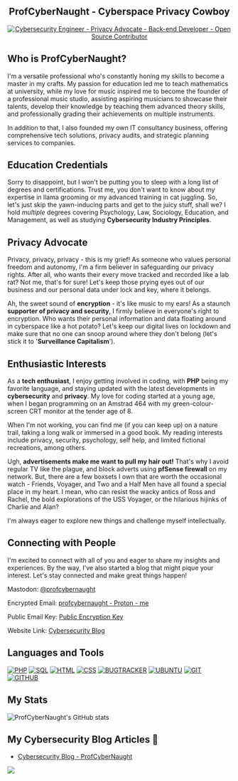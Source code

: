 <h2 align="center">ProfCyberNaught - Cyberspace Privacy Cowboy</h2>

<p align="center">
  <a href="https://github.com/users/ProfCyberNaught/"><img src="https://readme-typing-svg.herokuapp.com/?lines=Cybersecurity%20Engineer;Privacy%20Advocate;Back-end+Developer;Open%20Source%20Contributor&center=true&width=640&height=45" alt="Cybersecurity Engineer - Privacy Advocate - Back-end Developer - Open Source Contributor"></a>
</p>

## Who is ProfCyberNaught?

I'm a versatile professional who's constantly honing my skills to become a master in my crafts. My passion for education led me to teach mathematics at university, while my love for music inspired me to become the founder of a professional music studio, assisting aspiring musicians to showcase their talents, develop their knowledge by teaching them advanced theory skills, and professionally grading their achievements on multiple instruments.

In addition to that, I also founded my own IT consultancy business, offering comprehensive tech solutions, privacy audits, and strategic planning services to companies.

## Education Credentials

Sorry to disappoint, but I won't be putting you to sleep with a long list of degrees and certifications. Trust me, you don't want to know about my expertise in llama grooming or my advanced training in cat juggling. So, let's just skip the yawn-inducing parts and get to the juicy stuff, shall we? I hold _multiple_ degrees covering Psychology, Law, Sociology, Education, and Management, as well as studying **Cybersecurity Industry Principles**.

## Privacy Advocate

Privacy, privacy, privacy - this is my grief! As someone who values personal freedom and autonomy, I'm a firm believer in safeguarding our privacy rights. After all, who wants their every move tracked and recorded like a lab rat? Not me, that's for sure! Let's keep those prying eyes out of our business and our personal data under lock and key, where it belongs.

Ah, the sweet sound of **encryption** - it's like music to my ears! As a staunch **supporter of privacy and security**, I firmly believe in everyone's right to encryption. Who wants their personal information and data floating around in cyberspace like a hot potato? Let's keep our digital lives on lockdown and make sure that no one can snoop around where they don't belong (let's stick it to '**Surveillance Capitalism**').

## Enthusiastic Interests

As a **tech enthusiast**, I enjoy getting involved in coding, with **PHP** being my favorite language, and staying updated with the latest developments in **cybersecurity** and **privacy**. My love for coding started at a young age, when I began programming on an Amstrad 464 with my green-colour-screen CRT monitor at the tender age of 8.

When I'm not working, you can find me (if you can keep up) on a nature trail, taking a long walk or immersed in a good book. My reading interests include privacy, security, psychology, self help, and limited fictional recreations, among others.

Ugh, **advertisements make me want to pull my hair out!** That's why I avoid regular TV like the plague, and block adverts using **pfSense firewall** on my network. But, there are a few boxsets I own that are worth the occasional watch - Friends, Voyager, and Two and a Half Men have all found a special place in my heart. I mean, who can resist the wacky antics of Ross and Rachel, the bold explorations of the USS Voyager, or the hilarious hijinks of Charlie and Alan?

I'm always eager to explore new things and challenge myself intellectually.

## Connecting with People

I'm excited to connect with all of you and eager to share my insights and experiences. By the way, I've also started a blog that might pique your interest. Let's stay connected and make great things happen!

Mastodon: [@profcybernaught](https://infosec.exchange/@ProfCyberNaught)

Encrypted Email: [profcybernaught - Proton - me]()

Public Email Key: [Public Encryption Key](https://github.com/ProfCyberNaught/ProfCyberNaught/blob/main/pcn_pek_email/)

Website Link: [Cybersecurity Blog](https://profcybernaught.hashnode.dev/)
 
## Languages and Tools

[![PHP][PHP]][PHP-url] [![SQL][SQL]][SQL-url] [![HTML][HTML]][HTML-url] [![CSS][CSS]][CSS-url] [![BUGTRACKER][BUGTRACKER]][BUGTRACKER-url] [![UBUNTU][UBUNTU]][UBUNTU-url] [![GIT][GIT]][GIT-url] [![GITHUB][GITHUB]][GITHUB-url]

## My Stats

![ProfCyberNaught's GitHub stats](https://github-readme-stats.vercel.app/api?username=ProfCyberNaught&show_icons=true&theme=tokyonight&count_private=true)

## My Cybersecurity Blog Articles 📝
- [Cybersecurity Blog - ProfCyberNaught](https://profcybernaught.hashnode.dev/)

![](https://komarev.com/ghpvc/?username=ProfCyberNaught&color=green)

[PHP]: https://img.shields.io/badge/PHP-000000?style=for-the-badge&logo=PHP&logoColor=purple
[PHP-url]: https://www.php.net/
[HTML]: https://img.shields.io/badge/html-000000?style=for-the-badge&logo=HTML5&logoColor=E34F26
[HTML-url]: https://www.w3schools.com/html/
[CSS]: https://img.shields.io/badge/CSS-000000?style=for-the-badge&logo=CSS3&logoColor=1572B6
[CSS-url]: https://www.w3schools.com/Css/
[SQL]: https://img.shields.io/badge/MySQL-000000?style=for-the-badge&logo=MySQL&logoColor=4479A1
[SQL-url]: https://www.w3schools.com/sql/
[BUGTRACKER]: https://img.shields.io/badge/mantis%20bugtracker-000000?style=for-the-badge
[BUGTRACKER-url]: https://mantisbt.org/
[UBUNTU]: https://img.shields.io/badge/Ubuntu-000000?style=for-the-badge&logo=ubuntu&logoColor=orange
[UBUNTU-url]: https://ubuntu.com/
[GIT]: https://img.shields.io/badge/git-000000?style=for-the-badge&logo=git&logoColor=orange
[GIT-url]: https://git-scm.com/
[GITHUB]: https://img.shields.io/badge/GitHub-000000?style=for-the-badge&logo=github&logoColor=grey
[GITHUB-url]: https://github.com/


